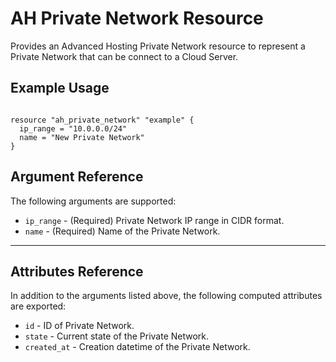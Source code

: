 # AH Private Network Resource

Provides an Advanced Hosting Private Network resource to represent a Private Network that can be connect to a Cloud Server.


## Example Usage

```hcl

resource "ah_private_network" "example" {
  ip_range = "10.0.0.0/24"
  name = "New Private Network"
}

```

## Argument Reference

The following arguments are supported:

* `ip_range` - (Required) Private Network IP range in CIDR format.
* `name` - (Required) Name of the Private Network.

---

## Attributes Reference

In addition to the arguments listed above, the following computed attributes are exported:

* `id` - ID of Private Network.
* `state` - Current state of the Private Network.
* `created_at` - Creation datetime of the Private Network.